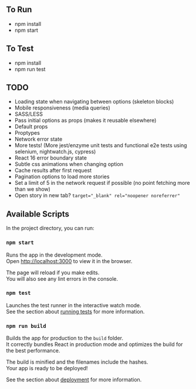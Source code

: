 ## To Run
- npm install
- npm start

## To Test
- npm install
- npm run test

## TODO
- Loading state when navigating between options (skeleton blocks)
- Mobile responsiveness (media queries)
- SASS/LESS
- Pass initial options as props (makes it reusable elsewhere)
- Default props
- Proptypes
- Network error state
- More tests! (More jest/enzyme unit tests and functional e2e tests using selenium, nightwatch.js, cypress)
- React 16 error boundary state
- Subtle css animations when changing option
- Cache results after first request
- Pagination options to load more stories
- Set a limit of 5 in the network request if possible (no point fetching more than we show)
- Open story in new tab? `target="_blank" rel="noopener noreferrer"`

## Available Scripts

In the project directory, you can run:

### `npm start`

Runs the app in the development mode.<br>
Open [http://localhost:3000](http://localhost:3000) to view it in the browser.

The page will reload if you make edits.<br>
You will also see any lint errors in the console.

### `npm test`

Launches the test runner in the interactive watch mode.<br>
See the section about [running tests](#running-tests) for more information.

### `npm run build`

Builds the app for production to the `build` folder.<br>
It correctly bundles React in production mode and optimizes the build for the best performance.

The build is minified and the filenames include the hashes.<br>
Your app is ready to be deployed!

See the section about [deployment](#deployment) for more information.
